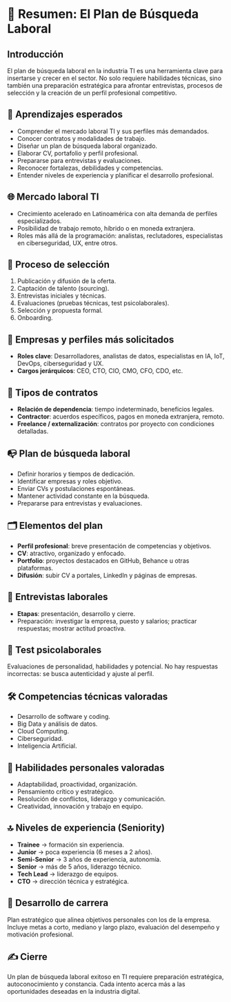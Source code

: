 # 📘 Resumen: El Plan de Búsqueda Laboral

## Introducción

El plan de búsqueda laboral en la industria TI es una herramienta clave
para insertarse y crecer en el sector. No solo requiere habilidades
técnicas, sino también una preparación estratégica para afrontar
entrevistas, procesos de selección y la creación de un perfil
profesional competitivo.

## 🎯 Aprendizajes esperados

-   Comprender el mercado laboral TI y sus perfiles más demandados.
-   Conocer contratos y modalidades de trabajo.
-   Diseñar un plan de búsqueda laboral organizado.
-   Elaborar CV, portafolio y perfil profesional.
-   Prepararse para entrevistas y evaluaciones.
-   Reconocer fortalezas, debilidades y competencias.
-   Entender niveles de experiencia y planificar el desarrollo
    profesional.

## 🌐 Mercado laboral TI

-   Crecimiento acelerado en Latinoamérica con alta demanda de perfiles
    especializados.
-   Posibilidad de trabajo remoto, híbrido o en moneda extranjera.
-   Roles más allá de la programación: analistas, reclutadores,
    especialistas en ciberseguridad, UX, entre otros.

## 🔄 Proceso de selección

1.  Publicación y difusión de la oferta.
2.  Captación de talento (sourcing).
3.  Entrevistas iniciales y técnicas.
4.  Evaluaciones (pruebas técnicas, test psicolaborales).
5.  Selección y propuesta formal.
6.  Onboarding.

## 🏢 Empresas y perfiles más solicitados

-   **Roles clave**: Desarrolladores, analistas de datos, especialistas
    en IA, IoT, DevOps, ciberseguridad y UX.
-   **Cargos jerárquicos**: CEO, CTO, CIO, CMO, CFO, CDO, etc.

## 📝 Tipos de contratos

-   **Relación de dependencia**: tiempo indeterminado, beneficios
    legales.
-   **Contractor**: acuerdos específicos, pagos en moneda extranjera,
    remoto.
-   **Freelance / externalización**: contratos por proyecto con
    condiciones detalladas.

## 📭 Plan de búsqueda laboral

-   Definir horarios y tiempos de dedicación.
-   Identificar empresas y roles objetivo.
-   Enviar CVs y postulaciones espontáneas.
-   Mantener actividad constante en la búsqueda.
-   Prepararse para entrevistas y evaluaciones.

## 🗂 Elementos del plan

-   **Perfil profesional**: breve presentación de competencias y
    objetivos.
-   **CV**: atractivo, organizado y enfocado.
-   **Portfolio**: proyectos destacados en GitHub, Behance u otras
    plataformas.
-   **Difusión**: subir CV a portales, LinkedIn y páginas de empresas.

## 💬 Entrevistas laborales

-   **Etapas**: presentación, desarrollo y cierre.
-   Preparación: investigar la empresa, puesto y salarios; practicar
    respuestas; mostrar actitud proactiva.

## 🧾 Test psicolaborales

Evaluaciones de personalidad, habilidades y potencial. No hay respuestas
incorrectas: se busca autenticidad y ajuste al perfil.

## 🛠 Competencias técnicas valoradas

-   Desarrollo de software y coding.
-   Big Data y análisis de datos.
-   Cloud Computing.
-   Ciberseguridad.
-   Inteligencia Artificial.

## 🙌 Habilidades personales valoradas

-   Adaptabilidad, proactividad, organización.
-   Pensamiento crítico y estratégico.
-   Resolución de conflictos, liderazgo y comunicación.
-   Creatividad, innovación y trabajo en equipo.

## 🔝 Niveles de experiencia (Seniority)

-   **Trainee** → formación sin experiencia.
-   **Junior** → poca experiencia (6 meses a 2 años).
-   **Semi-Senior** → 3 años de experiencia, autonomía.
-   **Senior** → más de 5 años, liderazgo técnico.
-   **Tech Lead** → liderazgo de equipos.
-   **CTO** → dirección técnica y estratégica.

## 📍 Desarrollo de carrera

Plan estratégico que alinea objetivos personales con los de la empresa.
Incluye metas a corto, mediano y largo plazo, evaluación del desempeño y
motivación profesional.

## ✍ Cierre

Un plan de búsqueda laboral exitoso en TI requiere preparación
estratégica, autoconocimiento y constancia. Cada intento acerca más a
las oportunidades deseadas en la industria digital.
